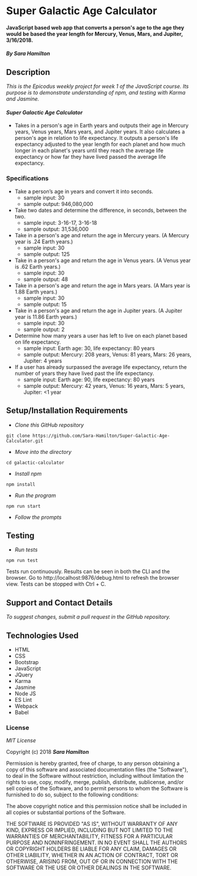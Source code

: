 # Super Galactic Age Calculator

#### JavaScript based web app that converts a person's age to the age they would be based the year length for Mercury, Venus, Mars, and Jupiter, 3/16/2018.

#### _By Sara Hamilton_

## Description
_This is the Epicodus weekly project for week 1 of the JavaScript course. Its purpose is to demonstrate understanding of npm, and testing with Karma and Jasmine._

#### _Super Galactic Age Calculator_
* Takes in a person's age in Earth years and outputs their age in Mercury years, Venus years, Mars years, and Jupiter years.  It also calculates a person's age in relation to life expectancy.  It outputs a person's life expectancy adjusted to the year length for each planet and how much longer in each planet's years until they reach the average life expectancy or how far they have lived passed the average life expectancy.  

### Specifications
* Take a person’s age in years and convert it into seconds.
  * sample input: 30
  * sample output: 946,080,000
* Take two dates and determine the difference, in seconds, between the two.
  * sample input: 3-16-17, 3-16-18
  * sample output: 31,536,000
* Take in a person's age and return the age in Mercury years. (A Mercury year is .24 Earth years.)
  * sample input: 30
  * sample output: 125
* Take in a person's age and return the age in Venus years. (A Venus year is .62 Earth years.)
  * sample input: 30
  * sample output: 48
* Take in a person's age and return the age in Mars years. (A Mars year is 1.88 Earth years.)
  * sample input: 30
  * sample output: 15
* Take in a person's age and return the age in Jupiter years. (A Jupiter year is 11.86 Earth years.)
  * sample input: 30
  * sample output: 2
* Determine how many years a user has left to live on each planet based on life expectancy.
  * sample input: Earth age: 30, life expectancy: 80 years
  * sample output: Mercury: 208 years, Venus: 81 years, Mars: 26 years, Jupiter: 4 years
* If a user has already surpassed the average life expectancy, return the number of years they have lived past the life expectancy.
  * sample input: Earth age: 90, life expectancy: 80 years
  * sample output: Mercury: 42 years, Venus: 16 years, Mars: 5 years, Jupiter: <1 year


## Setup/Installation Requirements

* _Clone this GitHub repository_

```
git clone https://github.com/Sara-Hamilton/Super-Galactic-Age-Calculator.git
```

* _Move into the directory_

```
cd galactic-calculator
```

* _Install npm_

```
npm install
```
* _Run the program_

```
npm run start
```
* _Follow the prompts_

## Testing

* _Run tests_

```
npm run test
```
Tests run continuously. Results can be seen in both the CLI and the browser.  Go to http://localhost:9876/debug.html to refresh the browser view.  Tests can be stopped with Ctrl + C.

## Support and Contact Details

_To suggest changes, submit a pull request in the GitHub repository._

## Technologies Used

* HTML
* CSS
* Bootstrap
* JavaScript
* JQuery
* Karma
* Jasmine
* Node JS
* ES Lint
* Webpack
* Babel

### License

*MIT License*

Copyright (c) 2018 **_Sara Hamilton_**

Permission is hereby granted, free of charge, to any person obtaining a copy
of this software and associated documentation files (the "Software"), to deal
in the Software without restriction, including without limitation the rights
to use, copy, modify, merge, publish, distribute, sublicense, and/or sell
copies of the Software, and to permit persons to whom the Software is
furnished to do so, subject to the following conditions:

The above copyright notice and this permission notice shall be included in all
copies or substantial portions of the Software.

THE SOFTWARE IS PROVIDED "AS IS", WITHOUT WARRANTY OF ANY KIND, EXPRESS OR
IMPLIED, INCLUDING BUT NOT LIMITED TO THE WARRANTIES OF MERCHANTABILITY,
FITNESS FOR A PARTICULAR PURPOSE AND NONINFRINGEMENT. IN NO EVENT SHALL THE
AUTHORS OR COPYRIGHT HOLDERS BE LIABLE FOR ANY CLAIM, DAMAGES OR OTHER
LIABILITY, WHETHER IN AN ACTION OF CONTRACT, TORT OR OTHERWISE, ARISING FROM,
OUT OF OR IN CONNECTION WITH THE SOFTWARE OR THE USE OR OTHER DEALINGS IN THE
SOFTWARE.
